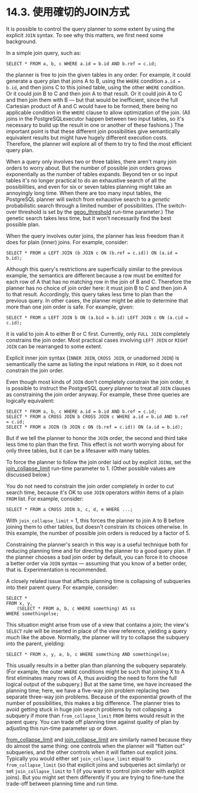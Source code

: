 # 14.3. 使用確切的JOIN方式

It is possible to control the query planner to some extent by using the explicit `JOIN` syntax. To see why this matters, we first need some background.

In a simple join query, such as:

```text
SELECT * FROM a, b, c WHERE a.id = b.id AND b.ref = c.id;
```

the planner is free to join the given tables in any order. For example, it could generate a query plan that joins A to B, using the `WHERE` condition `a.id = b.id`, and then joins C to this joined table, using the other `WHERE` condition. Or it could join B to C and then join A to that result. Or it could join A to C and then join them with B — but that would be inefficient, since the full Cartesian product of A and C would have to be formed, there being no applicable condition in the `WHERE` clause to allow optimization of the join. \(All joins in the PostgreSQLexecutor happen between two input tables, so it's necessary to build up the result in one or another of these fashions.\) The important point is that these different join possibilities give semantically equivalent results but might have hugely different execution costs. Therefore, the planner will explore all of them to try to find the most efficient query plan.

When a query only involves two or three tables, there aren't many join orders to worry about. But the number of possible join orders grows exponentially as the number of tables expands. Beyond ten or so input tables it's no longer practical to do an exhaustive search of all the possibilities, and even for six or seven tables planning might take an annoyingly long time. When there are too many input tables, the PostgreSQL planner will switch from exhaustive search to a _genetic_ probabilistic search through a limited number of possibilities. \(The switch-over threshold is set by the [geqo\_threshold](https://www.postgresql.org/docs/10/static/runtime-config-query.html#GUC-GEQO-THRESHOLD) run-time parameter.\) The genetic search takes less time, but it won't necessarily find the best possible plan.

When the query involves outer joins, the planner has less freedom than it does for plain \(inner\) joins. For example, consider:

```text
SELECT * FROM a LEFT JOIN (b JOIN c ON (b.ref = c.id)) ON (a.id = b.id);
```

Although this query's restrictions are superficially similar to the previous example, the semantics are different because a row must be emitted for each row of A that has no matching row in the join of B and C. Therefore the planner has no choice of join order here: it must join B to C and then join A to that result. Accordingly, this query takes less time to plan than the previous query. In other cases, the planner might be able to determine that more than one join order is safe. For example, given:

```text
SELECT * FROM a LEFT JOIN b ON (a.bid = b.id) LEFT JOIN c ON (a.cid = c.id);
```

it is valid to join A to either B or C first. Currently, only `FULL JOIN` completely constrains the join order. Most practical cases involving `LEFT JOIN` or `RIGHT JOIN` can be rearranged to some extent.

Explicit inner join syntax \(`INNER JOIN`, `CROSS JOIN`, or unadorned `JOIN`\) is semantically the same as listing the input relations in `FROM`, so it does not constrain the join order.

Even though most kinds of `JOIN` don't completely constrain the join order, it is possible to instruct the PostgreSQL query planner to treat all `JOIN` clauses as constraining the join order anyway. For example, these three queries are logically equivalent:

```text
SELECT * FROM a, b, c WHERE a.id = b.id AND b.ref = c.id;
SELECT * FROM a CROSS JOIN b CROSS JOIN c WHERE a.id = b.id AND b.ref = c.id;
SELECT * FROM a JOIN (b JOIN c ON (b.ref = c.id)) ON (a.id = b.id);
```

But if we tell the planner to honor the `JOIN` order, the second and third take less time to plan than the first. This effect is not worth worrying about for only three tables, but it can be a lifesaver with many tables.

To force the planner to follow the join order laid out by explicit `JOIN`s, set the [join\_collapse\_limit](https://www.postgresql.org/docs/10/static/runtime-config-query.html#GUC-JOIN-COLLAPSE-LIMIT) run-time parameter to 1. \(Other possible values are discussed below.\)

You do not need to constrain the join order completely in order to cut search time, because it's OK to use `JOIN` operators within items of a plain `FROM` list. For example, consider:

```text
SELECT * FROM a CROSS JOIN b, c, d, e WHERE ...;
```

With `join_collapse_limit` = 1, this forces the planner to join A to B before joining them to other tables, but doesn't constrain its choices otherwise. In this example, the number of possible join orders is reduced by a factor of 5.

Constraining the planner's search in this way is a useful technique both for reducing planning time and for directing the planner to a good query plan. If the planner chooses a bad join order by default, you can force it to choose a better order via `JOIN` syntax — assuming that you know of a better order, that is. Experimentation is recommended.

A closely related issue that affects planning time is collapsing of subqueries into their parent query. For example, consider:

```text
SELECT *
FROM x, y,
    (SELECT * FROM a, b, c WHERE something) AS ss
WHERE somethingelse;
```

This situation might arise from use of a view that contains a join; the view's `SELECT` rule will be inserted in place of the view reference, yielding a query much like the above. Normally, the planner will try to collapse the subquery into the parent, yielding:

```text
SELECT * FROM x, y, a, b, c WHERE something AND somethingelse;
```

This usually results in a better plan than planning the subquery separately. \(For example, the outer `WHERE` conditions might be such that joining X to A first eliminates many rows of A, thus avoiding the need to form the full logical output of the subquery.\) But at the same time, we have increased the planning time; here, we have a five-way join problem replacing two separate three-way join problems. Because of the exponential growth of the number of possibilities, this makes a big difference. The planner tries to avoid getting stuck in huge join search problems by not collapsing a subquery if more than `from_collapse_limit` `FROM` items would result in the parent query. You can trade off planning time against quality of plan by adjusting this run-time parameter up or down.

[from\_collapse\_limit](https://www.postgresql.org/docs/10/static/runtime-config-query.html#GUC-FROM-COLLAPSE-LIMIT) and [join\_collapse\_limit](https://www.postgresql.org/docs/10/static/runtime-config-query.html#GUC-JOIN-COLLAPSE-LIMIT) are similarly named because they do almost the same thing: one controls when the planner will “flatten out” subqueries, and the other controls when it will flatten out explicit joins. Typically you would either set `join_collapse_limit` equal to `from_collapse_limit` \(so that explicit joins and subqueries act similarly\) or set `join_collapse_limit` to 1 \(if you want to control join order with explicit joins\). But you might set them differently if you are trying to fine-tune the trade-off between planning time and run time.

